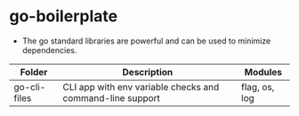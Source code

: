 # go-boilerplate

* The go standard libraries are powerful and can be used to minimize dependencies.


| Folder | Description | Modules |
|--------|-------------|---------|
| go-cli-files | CLI app with env variable checks and command-line support | flag, os, log |

